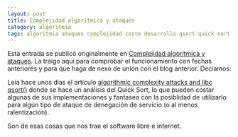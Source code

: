 ```yaml
---
layout: post
title: Complejidad algorítmica y ataques
category: algoritmia
tags: algoritmia ataques complejidad coste desarrollo qsort quick sort
---
```


Esta entrada se publicó originalmente en [Complejidad algorítmica y ataques](http://mbpfernand0.wordpress.com/2014/11/06/complejidad-algoritmica-y-ataques/). La traigo aquí para comprobar el funcionamiento con fechas anteriores y para que haga de nexo de unión con el blog anterior. Decíamos:

Leía hace unos días el artículo [algorithmic complexity attacks and libc qsort()](http://calmerthanyouare.org/2014/06/11/algorithmic-complexity-attacks-and-libc-qsort.html) donde se hace un análisis del Quick Sort, lo que pueden costar algunas de sus implementaciones y fantasea con la posiblidad de utilizarlo para algún tipo de ataque de denegación de servicio (o al menos ralentización).

Son de esas cosas que nos trae el software libre e internet.
